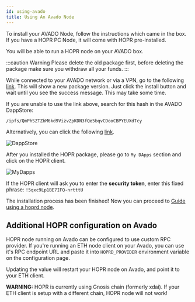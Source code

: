 ```yaml
---
id: using-avado
title: Using An Avado Node
---
```


To install your AVADO Node, follow the instructions which came in the box. If you have a HOPR PC Node, it will come with HOPR pre-installed.

You will be able to run a HOPR node on your AVADO box.

:::caution Warning
Please delete the old package first, before deleting the package make sure you withdraw all your funds.
:::

While connected to your AVADO network or via a VPN, go to the following [link](http://my.ava.do/#/installer/%2Fipfs%2FQmPhSZTZbM6kd9VizvZpKDN3fQe5bqvCDooCBPYEUXdTcy). This will show a new package version. Just click the install button and wait until you see the success message. This may take some time.

If you are unable to use the link above, search for this hash in the AVADO DappStore:

```
/ipfs/QmPhSZTZbM6kd9VizvZpKDN3fQe5bqvCDooCBPYEUXdTcy
```

Alternatively, you can click the following [link](http://my.ava.do/#/installer/%2Fipfs%2FQmPhSZTZbM6kd9VizvZpKDN3fQe5bqvCDooCBPYEUXdTcy).

![DappStore](/img/node/avado-1.png)

After you installed the HOPR package, please go to `My DApps` section and click on the HOPR client.

![MyDapps](/img/node/avado-2.png)

If the HOPR client will ask you to enter the **security token**, enter this fixed phrase: `!5qxc9Lp1BE7IFQ-nrtttU`

The installation process has been finished! Now you can proceed to [Guide using a hoprd node](guide-using-a-hoprd-node).

## Additional HOPR configuration on Avado

HOPR node running on Avado can be configured to use custom RPC provider. If you're running an ETH node client on your Avado,
you can use it's RPC endpoint URL and paste it into `HOPRD_PROVIDER` environment variable on the configuration page.

Updating the value will restart your HOPR node on Avado, and point it to your ETH client. 

**WARNING:** HOPR is currently using Gnosis chain (formerly xdai). If your ETH client is setup with a different chain, HOPR node will not work! 